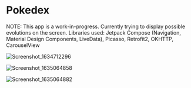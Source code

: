 # Pokedex
NOTE: This app is a work-in-progress. Currently trying to display possible evolutions on the screen.
Libraries used: Jetpack Compose (Navigation, Material Design Components, LiveData), Picasso, Retrofit2, OKHTTP, CarouselView

![Screenshot_1634712296](https://user-images.githubusercontent.com/75265195/138041688-8b278171-ceca-4b8f-82f6-53afea355638.png)


![Screenshot_1635064858](https://user-images.githubusercontent.com/75265195/138586749-006d888b-80da-4930-988b-32a0f50dfa98.png)

![Screenshot_1635064882](https://user-images.githubusercontent.com/75265195/138586754-e137dcba-362d-4b09-ae71-76c5d83cbb07.png)
